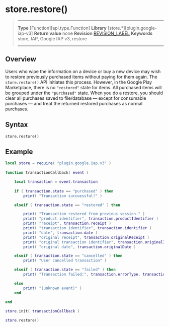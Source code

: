 
# store.restore()

> --------------------- ------------------------------------------------------------------------------------------
> __Type__              [Function][api.type.Function]
> __Library__           [store.*][plugin.google-iap-v3]
> __Return value__      none
> __Revision__          [REVISION_LABEL](REVISION_URL)
> __Keywords__          store, IAP, Google IAP v3, restore
> --------------------- ------------------------------------------------------------------------------------------


## Overview

Users who wipe the information on a device or buy a new device may wish to restore previously purchased items without paying for them again. The `store.restore()` API initiates this process. However, in the Google Play Marketplace, there is no `"restored"` state for items. All purchased items will be grouped under the `"purchased"` state. When you do a restore, you should clear all purchases saved to file/database — except for consumable purchases — and treat the returned restored purchases as normal purchases.


## Syntax

	store.restore()


## Example

`````lua
local store = require( "plugin.google.iap.v3" )
 
function transactionCallback( event )

	local transaction = event.transaction
	 
	if ( transaction.state == "purchased" ) then
		print( "Transaction succuessful!" )

	elseif ( transaction.state == "restored" ) then

		print( "Transaction restored from previous session." )
		print( "product identifier", transaction.productIdentifier )
		print( "receipt", transaction.receipt )
		print( "transaction identifier", transaction.identifier )
		print( "date", transaction.date )
		print( "original receipt", transaction.originalReceipt )
		print( "original transaction identifier", transaction.originalIdentifier )
		print( "original date", transaction.originalDate )

	elseif ( transaction.state == "cancelled" ) then
		print( "User cancelled transaction" )

	elseif ( transaction.state == "failed" ) then
		print( "Transaction failed:", transaction.errorType, transaction.errorString )

	else
		print( "(unknown event)" )
	end

end
 
store.init( transactionCallback )

store.restore()
`````